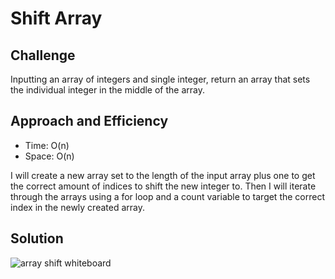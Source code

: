 # Shift Array

## Challenge 
Inputting an array of integers and single integer, return an array that sets the individual integer in the middle of the array.

## Approach and Efficiency

- Time: O(n)
- Space: O(n)

I will create a new array set to the length of the input array plus one to get the correct amount of indices to shift the new integer to.
Then I will iterate through the arrays using a for loop and a count variable to target the correct index in the newly created array.

## Solution
![array shift whiteboard](https://github.com/trecain/Data-Structures-and-Algorithms/blob/master/assets/arrayShift.jpg)
